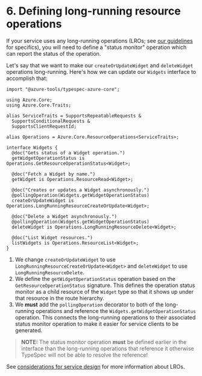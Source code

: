 # 6. Defining long-running resource operations

If your service uses any long-running operations (LROs; see [our guidelines](https://github.com/microsoft/api-guidelines/blob/vNext/azure/Guidelines.md#long-running-operations--jobs) for specifics), you will need to define a "status monitor" operation which can report the status of the operation.

Let's say that we want to make our `createOrUpdateWidget` and `deleteWidget` operations long-running. Here's how we can update our `Widgets` interface to accomplish that:

```typespec
import "@azure-tools/typespec-azure-core";

using Azure.Core;
using Azure.Core.Traits;

alias ServiceTraits = SupportsRepeatableRequests &
  SupportsConditionalRequests &
  SupportsClientRequestId;

alias Operations = Azure.Core.ResourceOperations<ServiceTraits>;

interface Widgets {
  @doc("Gets status of a Widget operation.")
  getWidgetOperationStatus is Operations.GetResourceOperationStatus<Widget>;

  @doc("Fetch a Widget by name.")
  getWidget is Operations.ResourceRead<Widget>;

  @doc("Creates or updates a Widget asynchronously.")
  @pollingOperation(Widgets.getWidgetOperationStatus)
  createOrUpdateWidget is Operations.LongRunningResourceCreateOrUpdate<Widget>;

  @doc("Delete a Widget asynchronously.")
  @pollingOperation(Widgets.getWidgetOperationStatus)
  deleteWidget is Operations.LongRunningResourceDelete<Widget>;

  @doc("List Widget resources.")
  listWidgets is Operations.ResourceList<Widget>;
}
```

1. We change `createOrUpdateWidget` to use `LongRunningResourceCreateOrUpdate<Widget>` and `deleteWidget` to use `LongRunningResourceDelete`.
2. We define the `getWidgetOperationStatus` operation based on the `GetResourceOperationStatus` signature. This defines the operation status monitor as a child resource of the `Widget` type so that it shows up under that resource in the route hierarchy.
3. We **must** add the `pollingOperation` decorator to both of the long-running operations and reference the `Widgets.getWidgetOperationStatus` operation. This connects the long-running operations to their associated status monitor operation to make it easier for service clients to be generated.

> **NOTE:** The status monitor operation **must** be defined earlier in the interface than the long-running operations that reference it otherwise TypeSpec will not be able to resolve the reference!

See [considerations for service design](https://github.com/microsoft/api-guidelines/blob/vNext/azure/ConsiderationsForServiceDesign.md#long-running-operations) for more information about LROs.
